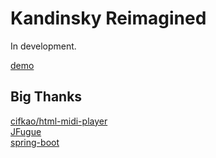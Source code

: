 # Kandinsky Reimagined

In development.
<br>

[demo](https://music.shawnliang.wiki)



## Big Thanks
[cifkao/html-midi-player](https://github.com/cifkao/html-midi-player) <br>
[JFugue](http://www.jfugue.org/) <br>
[spring-boot](https://github.com/spring-projects/spring-boot)